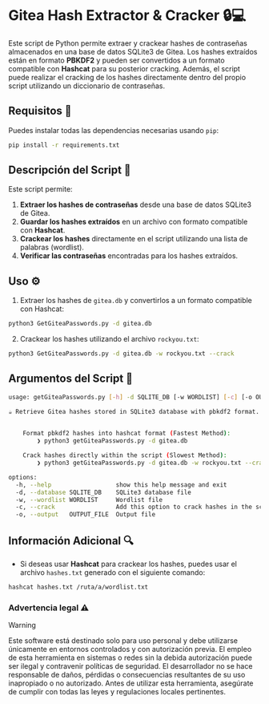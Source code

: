 # Gitea Hash Extractor & Cracker 🔒💻

Este script de Python permite extraer y crackear hashes de contraseñas almacenados en una base de datos SQLite3 de Gitea. Los hashes extraídos están en formato **PBKDF2** y pueden ser convertidos a un formato compatible con **Hashcat** para su posterior cracking. Además, el script puede realizar el cracking de los hashes directamente dentro del propio script utilizando un diccionario de contraseñas.

## Requisitos 🚀


Puedes instalar todas las dependencias necesarias usando `pip`:
```bash
pip install -r requirements.txt
```

## Descripción del Script 📝

Este script permite:

1. **Extraer los hashes de contraseñas** desde una base de datos SQLite3 de Gitea.
2. **Guardar los hashes extraídos** en un archivo con formato compatible con **Hashcat**.
3. **Crackear los hashes** directamente en el script utilizando una lista de palabras (wordlist).
4. **Verificar las contraseñas** encontradas para los hashes extraídos.

## Uso ⚙️

1. Extraer los hashes de `gitea.db` y convertirlos a un formato compatible con Hashcat:

```bash
python3 GetGiteaPasswords.py -d gitea.db
```

2. Crackear los hashes utilizando el archivo `rockyou.txt`:

```bash
python3 GetGiteaPasswords.py -d gitea.db -w rockyou.txt --crack
```

## Argumentos del Script 🎯

```bash
usage: getGiteaPasswords.py [-h] -d SQLITE_DB [-w WORDLIST] [-c] [-o OUTPUT_FILE]

☕ Retrieve Gitea hashes stored in SQLite3 database with pbkdf2 format. ☕ 
 

	Format pbkdf2 hashes into hashcat format (Fastest Method):
		❯ python3 getGiteaPasswords.py -d gitea.db

	Crack hashes directly within the script (Slowest Method):
		❯ python3 getGiteaPasswords.py -d gitea.db -w rockyou.txt --crack

options:
  -h, --help                  show this help message and exit
  -d, --database SQLITE_DB    SQLite3 database file
  -w, --wordlist WORDLIST     Wordlist file
  -c, --crack                 Add this option to crack hashes in the script
  -o, --output   OUTPUT_FILE  Output file                                   (default = hashes.txt)
```

## Información Adicional 🔍

- Si deseas usar **Hashcat** para crackear los hashes, puedes usar el archivo `hashes.txt` generado con el siguiente comando:

```bash
hashcat hashes.txt /ruta/a/wordlist.txt
```

### Advertencia legal ⚠️

> [!WARNING]
> Este software está destinado solo para uso personal y debe utilizarse únicamente en entornos controlados y con autorización previa. El empleo de esta herramienta en sistemas o redes sin la debida autorización puede ser ilegal y contravenir políticas de seguridad. El desarrollador no se hace responsable de daños, pérdidas o consecuencias resultantes de su uso inapropiado o no autorizado. Antes de utilizar esta herramienta, asegúrate de cumplir con todas las leyes y regulaciones locales pertinentes.

